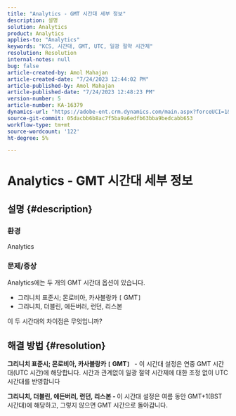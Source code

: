 ```yaml
---
title: "Analytics - GMT 시간대 세부 정보"
description: 설명
solution: Analytics
product: Analytics
applies-to: "Analytics"
keywords: "KCS, 시간대, GMT, UTC, 일광 절약 시간제"
resolution: Resolution
internal-notes: null
bug: false
article-created-by: Amol Mahajan
article-created-date: "7/24/2023 12:44:02 PM"
article-published-by: Amol Mahajan
article-published-date: "7/24/2023 12:48:23 PM"
version-number: 5
article-number: KA-16379
dynamics-url: "https://adobe-ent.crm.dynamics.com/main.aspx?forceUCI=1&pagetype=entityrecord&etn=knowledgearticle&id=c0720dc4-1f2a-ee11-bdf4-6045bd006b3d"
source-git-commit: 05dacbb6b8ac7f5ba9a6edfb63bba9bedcabb653
workflow-type: tm+mt
source-wordcount: '122'
ht-degree: 5%

---
```


# Analytics - GMT 시간대 세부 정보

## 설명 {#description}


### <b>환경</b>

Analytics



### <b>문제/증상</b>

Analytics에는 두 개의 GMT 시간대 옵션이 있습니다.

- 그리니치 표준시; 몬로비아, 카사블랑카 `[` GMT`]`
- 그리니치, 더블린, 에든버러, 런던, 리스본


이 두 시간대의 차이점은 무엇입니까?


## 해결 방법 {#resolution}


<b>그리니치 표준시; 몬로비아, 카사블랑카 `[` GMT`]`  </b> - 이 시간대 설정은 연중 GMT 시간대(UTC 시간)에 해당합니다. 시간과 관계없이 일광 절약 시간제에 대한 조정 없이 UTC 시간대를 반영합니다

<b>그리니치, 더블린, 에든버러, 런던, 리스본 - </b>이 시간대 설정은 여름 동안 GMT+1(BST 시간대)에 해당하고, 그렇지 않으면 GMT 시간으로 돌아갑니다.


